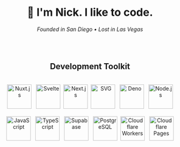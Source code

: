 <h1 align="center"> 👋  I'm Nick. I like to code.</h1>
<div align="center">
 <em>Founded in San Diego • Lost in Las Vegas</em>
</div>

<br><br>

<div align=center>
<h2>Development Toolkit</h2><br>
<a href="https://v3.nuxtjs.org" target="_blank" title="Nuxt.js"><img src="https://icns.ml/00DC82/nuxtdotjs.svg" alt="Nuxt.js" width="64" /></a>   <a href="https://svelte.dev" target="_blank" title="Svelte and SvelteKit"><img src="https://icns.ml/ff3e00/svelte.svg" alt="Svelte" width="64" /></a>  <a href="https://nextjs.org" target="_blank" title="Next.js"><img src="https://icns.ml/dynamic/nextdotjs.svg" alt="Next.js" width="64" /></a>   <a href="https://w3.org/2000/svg" target="_blank" title="SVG"><img src="https://icns.ml/FFB13B/svg.svg" alt="SVG" width="64" /></a>   <a href="https://deno.land" target="_blank" title="Deno"><img src="https://icns.ml/dynamic/deno.svg" alt="Deno" width="64" /></a>   <a href="https://nodejs.org" target="_blank" title="Node.js"><img src="https://icns.ml/393/nodedotjs.svg" alt="Node.js" width="64" /></a><br><br><a href="https://js.org/" target="_blank" title="Vanilla JavaScript and ECMAScript"><img src="https://icns.ml/F7DF1E/javascript.svg" alt="JavaScript" width="64" /></a>   <a href="https://typescriptlang.org" target="_blank" title="TypeScript"><img src="https://icns.ml/3178C6/typescript.svg" alt="TypeScript" width="64" /></a>   <a href="https://supabase.com" target="_blank" title="Supabase"><img src="https://icns.ml/3ECF8E/supabase.svg" alt="Supabase" width="64" /></a>   <a href="https://postgresql.org" target="_blank" title="PostgreSQL"><img src="https://icns.ml/4169E1/postgresql.svg?stroke-width=0.25" alt="PostgreSQL" width="64" /></a>  <a href="https://workers.dev" target="_blank" title="Cloudflare Workers"><img src="https://cdn.jsdelivr.net/gh/nberlette/static/svg/cfworkers.svg" alt="Cloudflare Workers" width="64" /></a>   <a href="https://pages.dev" target="_blank" title="Cloudflare Pages"><img src="https://cdn.jsdelivr.net/gh/nberlette/static/svg/cfpages.svg" alt="Cloudflare Pages" width="64" /></a><!--    <a href="https://gitpod.io" target="_blank" title="Gitpod.io"><img src="https://icns.ml/FFAE33/gitpod.svg" alt="Gitpod" width="64" /></a>   -->
</div>

<br>
<br>
<!-- 
<div align=center>

<a href="https://github.com/nberlette?tab=repositories"><img src="https://raw.githubusercontent.com/nberlette/nberlette/main/.github/assets/snek.svg" alt="Snek Contributions Graphic" width="100%" /></a>
</div>
  -->
 
[readme-stats]: https://gh.tutorialfeed.com/api?username=nberlette&hide_rank=false&show_icons=true&border_radius=12&disable_animations=true&hide_rank=true&count_private=true&hide=issues&hide_title=true&lineheight=0.9&line_height=25&theme=ayu-mirage&icon_color=fcf5a4
[nb-top-langs2]: https://gh.tutorialfeed.com/api/top-langs/?username=nberlette&langs_count=6&card_width=460&border_radius=12&layout=compact&theme=ayu-mirage&icon_color=fcf5a4
[nb-top-langs]: https://gh.tutorialfeed.com/api/top-langs?username=nberlette&border_radius=8&disable_animations=true&hide_title=false&card_width=400&theme=ayu-mirage&icon_color=fcf5a4

[canbus-url]: https://git.io/canbus
[canbus-readme-stats]: https://gh.tutorialfeed.com/api/pin?username=nberlette&repo=canbus&show_icons=true&border_radius=12&show_owner=true&theme=ayu-mirage&icon_color=fcf5a4
[eca-url]: https://git.io/eca-ino
[eca-readme-stats]: https://gh.tutorialfeed.com/api/pin?username=nberlette&repo=eca&show_icons=true&border_radius=12&show_owner=true&theme=ayu-mirage&icon_color=fcf5a4

